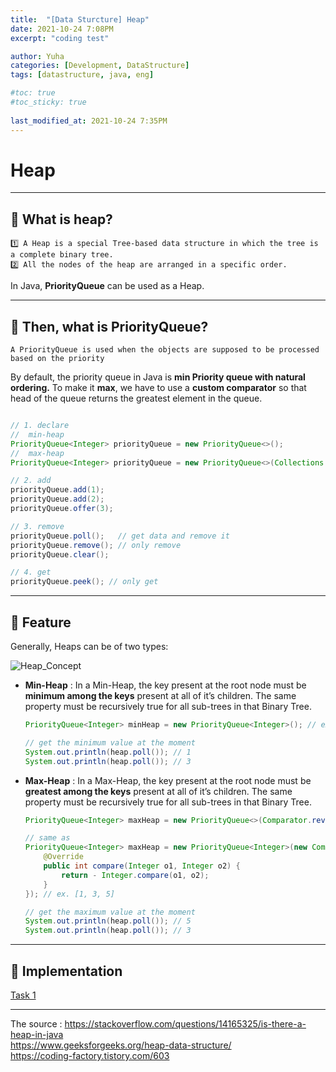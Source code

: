 ```yaml
---
title:  "[Data Sturcture] Heap"
date: 2021-10-24 7:08PM
excerpt: "coding test"

author: Yuha
categories: [Development, DataStructure]
tags: [datastructure, java, eng]

#toc: true
#toc_sticky: true
 
last_modified_at: 2021-10-24 7:35PM
---
```

# Heap
---
## 📌 What is heap?
```text
1️⃣ A Heap is a special Tree-based data structure in which the tree is a complete binary tree. 
2️⃣ All the nodes of the heap are arranged in a specific order.
```

In Java, **PriorityQueue** can be used as a Heap.

---
## 📌 Then, what is PriorityQueue?
```text
A PriorityQueue is used when the objects are supposed to be processed based on the priority
```

By default, the priority queue in Java is **min Priority queue with natural ordering.** 
To make it **max**, we have to use a **custom comparator** so that head of the queue returns the greatest element in the queue.

```java

// 1. declare
//  min-heap
PriorityQueue<Integer> priorityQueue = new PriorityQueue<>();
//  max-heap
PriorityQueue<Integer> priorityQueue = new PriorityQueue<>(Collections.reverseOrder());

// 2. add
priorityQueue.add(1); 
priorityQueue.add(2);   
priorityQueue.offer(3);

// 3. remove 
priorityQueue.poll();   // get data and remove it
priorityQueue.remove(); // only remove
priorityQueue.clear();

// 4. get
priorityQueue.peek(); // only get

```

---
## 📌 Feature
Generally, Heaps can be of two types:

![Heap_Concept](https://user-images.githubusercontent.com/83699657/138588560-859d5478-bd87-47ad-85f5-5a7963665c8a.png)

- **Min-Heap**
    : In a Min-Heap, the key present at the root node must be **minimum among the keys** present at all of it’s children. The same property must be recursively true for all sub-trees in that Binary Tree.

    ```java
    PriorityQueue<Integer> minHeap = new PriorityQueue<Integer>(); // ex. [1, 3, 5]

    // get the minimum value at the moment
    System.out.println(heap.poll()); // 1
    System.out.println(heap.poll()); // 3
    ```

- **Max-Heap**
    : In a Max-Heap, the key present at the root node must be **greatest among the keys** present at all of it’s children. The same property must be recursively true for all sub-trees in that Binary Tree.

    ```java
    PriorityQueue<Integer> maxHeap = new PriorityQueue<>(Comparator.reverseOrder());

    // same as
    PriorityQueue<Integer> maxHeap = new PriorityQueue<Integer>(new Comparator<Integer>() {
        @Override
        public int compare(Integer o1, Integer o2) {
            return - Integer.compare(o1, o2);
        }
    }); // ex. [1, 3, 5]

    // get the maximum value at the moment
    System.out.println(heap.poll()); // 5
    System.out.println(heap.poll()); // 3
    ```

---
## 📌 Implementation

[Task 1](https://uzzing.github.io/posts/algorithm-heap/)

---

The source : 
<https://stackoverflow.com/questions/14165325/is-there-a-heap-in-java> <br>
<https://www.geeksforgeeks.org/heap-data-structure/> <br>
<https://coding-factory.tistory.com/603>